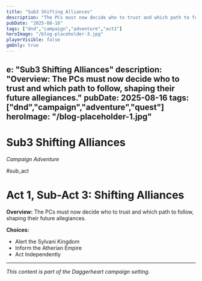 ```yaml
---
title: "Sub3 Shifting Alliances"
description: "The PCs must now decide who to trust and which path to follow, shaping their future allegiances."
pubDate: "2025-08-16"
tags: ["dnd","campaign","adventure","act1"]
heroImage: "/blog-placeholder-3.jpg"
playerVisible: false
gmOnly: true
---
```


e: "Sub3 Shifting Alliances"
description: "Overview:
The PCs must now decide who to trust and which path to follow, shaping their future allegiances."
pubDate: 2025-08-16
tags: ["dnd","campaign","adventure","quest"]
heroImage: "/blog-placeholder-1.jpg"
---

# Sub3 Shifting Alliances
*Campaign Adventure*

#sub_act
# Act 1, Sub-Act 3: Shifting Alliances

**Overview:**
The PCs must now decide who to trust and which path to follow, shaping their future allegiances.

**Choices:**

*   Alert the Sylvani Kingdom
*   Inform the Atherian Empire
*   Act Independently

---

*This content is part of the Daggerheart campaign setting.*